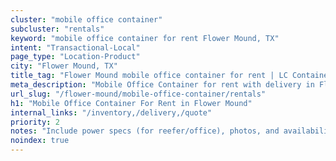 ```yaml
---
cluster: "mobile office container"
subcluster: "rentals"
keyword: "mobile office container for rent Flower Mound, TX"
intent: "Transactional-Local"
page_type: "Location-Product"
city: "Flower Mound, TX"
title_tag: "Flower Mound mobile office container for rent | LC Container"
meta_description: "Mobile Office Container for rent with delivery in Flower Mound, TX. LC Container — local Since 2003. Get pricing today."
url_slug: "/flower-mound/mobile-office-container/rentals"
h1: "Mobile Office Container For Rent in Flower Mound"
internal_links: "/inventory,/delivery,/quote"
priority: 2
notes: "Include power specs (for reefer/office), photos, and availability."
noindex: true
---
```


<!-- TODO: Add unique city/inventory copy, images, and internal links here. -->

